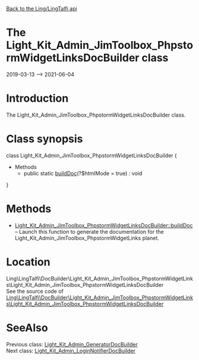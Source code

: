 [Back to the Ling/LingTalfi api](https://github.com/lingtalfi/LingTalfi/blob/master/doc/api/Ling/LingTalfi.md)



The Light_Kit_Admin_JimToolbox_PhpstormWidgetLinksDocBuilder class
================
2019-03-13 --> 2021-06-04






Introduction
============

The Light_Kit_Admin_JimToolbox_PhpstormWidgetLinksDocBuilder class.



Class synopsis
==============


class <span class="pl-k">Light_Kit_Admin_JimToolbox_PhpstormWidgetLinksDocBuilder</span>  {

- Methods
    - public static [buildDoc](https://github.com/lingtalfi/LingTalfi/blob/master/doc/api/Ling/LingTalfi/DocBuilder/Light_Kit_Admin_JimToolbox_PhpstormWidgetLinks/Light_Kit_Admin_JimToolbox_PhpstormWidgetLinksDocBuilder/buildDoc.md)(?$htmlMode = true) : void

}






Methods
==============

- [Light_Kit_Admin_JimToolbox_PhpstormWidgetLinksDocBuilder::buildDoc](https://github.com/lingtalfi/LingTalfi/blob/master/doc/api/Ling/LingTalfi/DocBuilder/Light_Kit_Admin_JimToolbox_PhpstormWidgetLinks/Light_Kit_Admin_JimToolbox_PhpstormWidgetLinksDocBuilder/buildDoc.md) &ndash; Launch this function to generate the documentation for the Light_Kit_Admin_JimToolbox_PhpstormWidgetLinks planet.





Location
=============
Ling\LingTalfi\DocBuilder\Light_Kit_Admin_JimToolbox_PhpstormWidgetLinks\Light_Kit_Admin_JimToolbox_PhpstormWidgetLinksDocBuilder<br>
See the source code of [Ling\LingTalfi\DocBuilder\Light_Kit_Admin_JimToolbox_PhpstormWidgetLinks\Light_Kit_Admin_JimToolbox_PhpstormWidgetLinksDocBuilder](https://github.com/lingtalfi/LingTalfi/blob/master/DocBuilder/Light_Kit_Admin_JimToolbox_PhpstormWidgetLinks/Light_Kit_Admin_JimToolbox_PhpstormWidgetLinksDocBuilder.php)



SeeAlso
==============
Previous class: [Light_Kit_Admin_GeneratorDocBuilder](https://github.com/lingtalfi/LingTalfi/blob/master/doc/api/Ling/LingTalfi/DocBuilder/Light_Kit_Admin_Generator/Light_Kit_Admin_GeneratorDocBuilder.md)<br>Next class: [Light_Kit_Admin_LoginNotifierDocBuilder](https://github.com/lingtalfi/LingTalfi/blob/master/doc/api/Ling/LingTalfi/DocBuilder/Light_Kit_Admin_LoginNotifier/Light_Kit_Admin_LoginNotifierDocBuilder.md)<br>
